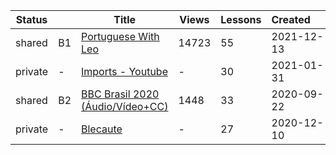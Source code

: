 |Status| |Title|Views|Lessons|Created&nbsp;&nbsp;&nbsp;&nbsp;&nbsp;&nbsp;|Updated&nbsp;&nbsp;&nbsp;&nbsp;&nbsp;&nbsp;|
|------|-|-----|-----|-------|--------------|--------------|
|shared|B1|[Portuguese With Leo](https://www.lingq.com/en/learn/pt/web/library/course/979632)|14723|55|2021-12-13|2021-12-13
|private|-|[Imports - Youtube](https://www.lingq.com/en/learn/pt/web/library/course/780316)|-|30|2021-01-31|2021-06-07
|shared|B2|[BBC Brasil 2020 (Áudio/Vídeo+CC)](https://www.lingq.com/en/learn/pt/web/library/course/724100)|1448|33|2020-09-22|2020-12-21
|private|-|[Blecaute](https://www.lingq.com/en/learn/pt/web/library/course/746625)|-|27|2020-12-10|2020-12-10
